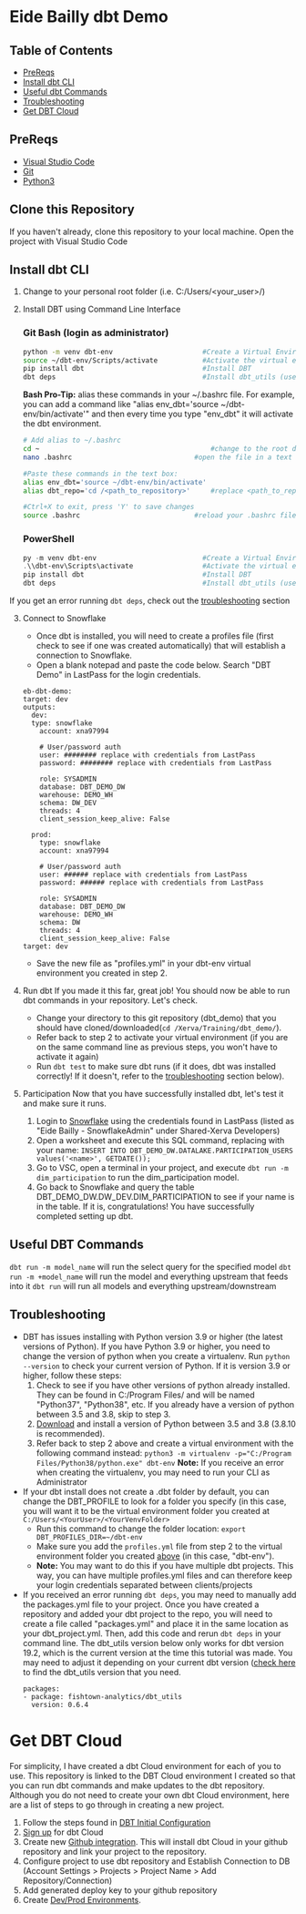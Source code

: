 # Eide Bailly dbt Demo

## Table of Contents
- [PreReqs](#prereqs)
- [Install dbt CLI](#install-dbt-cli)
- [Useful dbt Commands](#useful-dbt-commands)
- [Troubleshooting](#troubleshooting)
- [Get DBT Cloud](#get-dbt-cloud)	

## PreReqs
- [Visual Studio Code](https://code.visualstudio.com/download])
- [Git](https://git-scm.com/downloads)
- [Python3](https://www.python.org/downloads/windows/) 

## Clone this Repository
If you haven't already, clone this repository to your local machine. Open the project with Visual Studio Code

## Install dbt CLI

1. Change to your personal root folder (i.e. C:/Users/<your_user>/)

2. Install DBT using Command Line Interface
	### Git Bash (login as administrator)
	```bash
	python -m venv dbt-env                      #Create a Virtual Environment for DBT called "dbt-env"
	source ~/dbt-env/Scripts/activate           #Activate the virtual environment
	pip install dbt                             #Install DBT
	dbt deps                                    #Install dbt_utils (used in most dbt scripts)
	```	

	**Bash Pro-Tip:** alias these commands in your ~/.bashrc file. For example, you can add a command like "alias env_dbt='source ~/dbt-env/bin/activate'" and then every time you type "env_dbt" it will activate the dbt environment.
		
      ```bash
      # Add alias to ~/.bashrc
      cd ~                                		    #change to the root directory
      nano .bashrc                        	    #open the file in a text editor

      #Paste these commands in the text box: 
      alias env_dbt='source ~/dbt-env/bin/activate'
      alias dbt_repo='cd /<path_to_repository>'     #replace <path_to_repository> with the location to the repository you cloned earlier

      #Ctrl+X to exit, press 'Y' to save changes
      source .bashrc                      	    #reload your .bashrc file so the aliases work
      ```
	
	### PowerShell
	
	```PowerShell
	py -m venv dbt-env                          #Create a Virtual Environment for DBT called "dbt-env"
	.\\dbt-env\Scripts\activate                 #Activate the virtual environment
	pip install dbt                             #Install DBT
	dbt deps                                    #Install dbt_utils (used in most dbt scripts)
	```
If you get an error running `dbt deps`, check out the [troubleshooting](#troubleshooting) section
	
3. Connect to Snowflake
    - Once dbt is installed, you will need to create a profiles file (first check to see if one was created automatically) that will establish a connection to Snowflake.
    - Open a blank notepad and paste the code below. Search "DBT Demo" in LastPass for the login credentials.
    ```
    eb-dbt-demo:
    target: dev
    outputs:
      dev:
      type: snowflake
        account: xna97994

        # User/password auth
        user: ######## replace with credentials from LastPass
        password: ######## replace with credentials from LastPass

        role: SYSADMIN
        database: DBT_DEMO_DW
        warehouse: DEMO_WH
        schema: DW_DEV
        threads: 4
        client_session_keep_alive: False

      prod:
        type: snowflake
        account: xna97994

        # User/password auth
        user: ###### replace with credentials from LastPass
        password: ###### replace with credentials from LastPass

        role: SYSADMIN
        database: DBT_DEMO_DW
        warehouse: DEMO_WH
        schema: DW
        threads: 4
        client_session_keep_alive: False
    target: dev
    
    ```
    - Save the new file as "profiles.yml" in your dbt-env virtual environment you created in step 2. 

4. Run dbt
  If you made it this far, great job! You should now be able to run dbt commands in your repository. Let's check. 
    -  Change your directory to this git repository (dbt_demo) that you should have cloned/downloaded(`cd /Xerva/Training/dbt_demo/`).
    -  Refer back to step 2 to activate your virtual environment (if you are on the same command line as previous steps, you won't have to activate it again)
    -  Run `dbt test` to make sure dbt runs (if it does, dbt was installed correctly! If it doesn't, refer to the [troubleshooting](#troubleshooting) section below).

5. Participation 
Now that you have successfully installed dbt, let's test it and make sure it runs.
    1. Login to [Snowflake](https://xna97994.us-east-1.snowflakecomputing.com/) using the credentials found in LastPass (listed as "Eide Bailly - SnowflakeAdmin" under Shared-Xerva Developers)
    2. Open a worksheet and execute this SQL command, replacing <name> with your name: `INSERT INTO DBT_DEMO_DW.DATALAKE.PARTICIPATION_USERS values('<name>', GETDATE());`
    3. Go to VSC, open a terminal in your project, and execute `dbt run -m dim_participation` to run the dim_participation model.
    4. Go back to Snowflake and query the table DBT_DEMO_DW.DW_DEV.DIM_PARTICIPATION to see if your name is in the table. If it is, congratulations! You have successfully completed setting up dbt. 

## Useful DBT Commands
`dbt run -m model_name` will run the select query for the specified model 
`dbt run -m +model_name` will run the model and everything upstream that feeds into it 
`dbt run` will run all models and everything upstream/downstream

## Troubleshooting
- DBT has issues installing with Python version 3.9 or higher (the latest versions of Python). If you have Python 3.9 or higher, you need to change the version of python when you create a virtualenv. Run `python --version` to check your current version of Python. If it is version 3.9 or higher, follow these steps: 
  1. Check to see if you have other versions of python already installed. They can be found in C:/Program Files/ and will be named "Python37", "Python38", etc. If you already have a version of python between 3.5 and 3.8, skip to step 3. 
  2. [Download](https://www.python.org/downloads/windows/) and install a version of Python between 3.5 and 3.8 (3.8.10 is recommended). 
  3. Refer back to step 2 above and create a virtual environment with the following command instead: `python3 -m virtualenv -p="C:/Program Files/Python38/python.exe" dbt-env`
      **Note:** If you receive an error when creating the virtualenv, you may need to run your CLI as Administrator  
- If your dbt install does not create a .dbt folder by default, you can change the DBT_PROFILE to look for a folder you specify (in this case, you will want it to be the virtual environment folder you created at `C:/Users/<YourUser>/<YourVenvFolder>`
  * Run this command to change the folder location: `export DBT_PROFILES_DIR=~/dbt-env`
  * Make sure you add the `profiles.yml` file from step 2 to the virtual environment folder you created [above](#install-dbt-cli) (in this case, "dbt-env").
  * **Note:** You may want to do this if you have multiple dbt projects. This way, you can have multiple profiles.yml files and can therefore keep your login credentials separated between clients/projects 
- If you received an error running `dbt deps`, you may need to manually add the packages.yml file to your project. Once you have created a repository and added your dbt project to the repo, you will need to create a file called "packages.yml" and place it in the same location as your dbt_project.yml. Then, add this code and rerun `dbt deps` in your command line. The dbt_utils version below only works for dbt version 19.2, which is the current version at the time this tutorial was made. You may need to adjust it depending on your current dbt version ([check here](https://github.com/dbt-labs/dbt-utils/releases) to find the dbt_utils version that you need.
  ```
  packages:
  - package: fishtown-analytics/dbt_utils
    version: 0.6.4
  ```
  
# Get DBT Cloud
For simplicity, I have created a dbt Cloud environment for each of you to use. This repository is linked to the DBT Cloud environment I created so that you can run dbt commands and make updates to the dbt repository. Although you do not need to create your own dbt Cloud environment, here are a list of steps to go through in creating a new project. 
1. Follow the steps found in [DBT Initial Configuration](https://github.com/sericksoneb/eb_dbt_demo/blob/main/DBT%20Initial%20Configuration.md)
2. [Sign up](https://www.getdbt.com/signup/) for dbt Cloud
3. Create new [Github integration](https://cloud.getdbt.com/#/profile/integrations/). This will install dbt Cloud in your github repository and link your project to the repository. 
4. Configure project to use dbt repository and Establish Connection to DB (Account Settings > Projects > Project Name > Add Repository/Connection) 
5. Add generated deploy key to your github repository
6. Create [Dev/Prod Environments](https://cloud.getdbt.com/#/accounts/21506/projects/35634/environments/).

